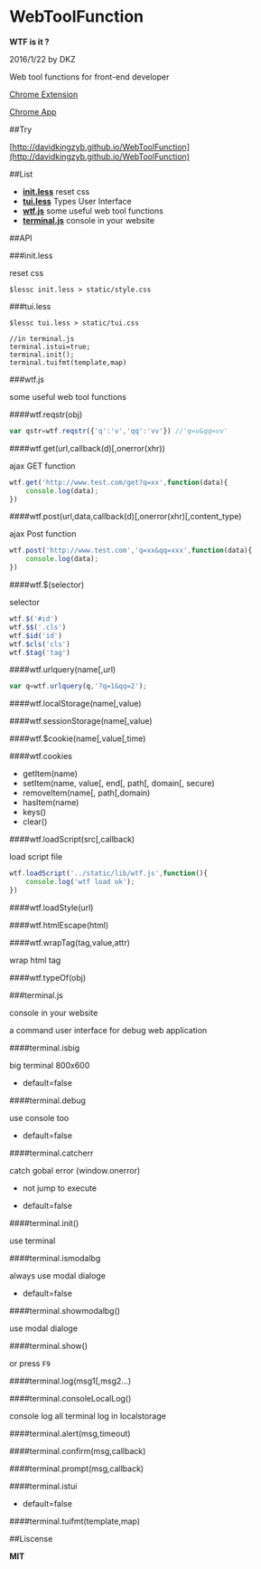 # WebToolFunction

**WTF is it ?**

2016/1/22 by DKZ



Web tool functions for front-end developer

[Chrome Extension](https://github.com/davidkingzyb/WebToolFunction/blob/chrome/chromeREADME.md)

[Chrome App](https://github.com/davidkingzyb/WebToolFunction/tree/app)

##Try

[http://davidkingzyb.github.io/WebToolFunction](http://davidkingzyb.github.io/WebToolFunction)

##List


- [**init.less**](#initless) reset css
- [**tui.less**](#tuiless) Types User Interface
- [**wtf.js**](#wtfjs) some useful web tool functions
- [**terminal.js**](#terminaljs) console in your website



##API

###init.less

reset css

	$lessc init.less > static/style.css

###tui.less

    $lessc tui.less > static/tui.css

    //in terminal.js
    terminal.istui=true;
    terminal.init();
    terminal.tuifmt(template,map)

###wtf.js

some useful web tool functions

####wtf.reqstr(obj)

```js
var qstr=wtf.reqstr({'q':'v','qq':'vv'}) //'q=v&qq=vv'
```
	
####wtf.get(url,callback(d)[,onerror(xhr))

ajax GET function

```js
wtf.get('http://www.test.com/get?q=xx',function(data){
	console.log(data);
})
```
	
####wtf.post(url,data,callback(d)[,onerror(xhr)[,content_type)

ajax Post function

```js
wtf.post('http://www.test.com','q=xx&qq=xxx',function(data){
	console.log(data);
})
```

####wtf.$(selector)

selector

```js
wtf.$('#id')
wtf.$$('.cls')
wtf.$id('id')
wtf.$cls('cls')
wtf.$tag('tag')
```

####wtf.urlquery(name[,url)

```js
var q=wtf.urlquery(q,'?q=1&qq=2');
```

####wtf.localStorage(name[,value)

####wtf.sessionStorage(name[,value)

####wtf.$cookie(name[,value[,time)

####wtf.cookies

- getItem(name)
- setItem(name, value[, end[, path[, domain[, secure)
- removeItem(name[, path[,domain)
- hasItem(name)
- keys()
- clear()

####wtf.loadScript(src[,callback)

load script file

```js
wtf.loadScript('../static/lib/wtf.js',function(){
	console.log('wtf load ok');
})
```

####wtf.loadStyle(url)

####wtf.htmlEscape(html)

####wtf.wrapTag(tag,value,attr)

wrap html tag

####wtf.typeOf(obj)

###terminal.js

console in your website

a command user interface for debug web application

####terminal.isbig

big terminal 800x600

- default=false

####terminal.debug

use console too

- default=false

####terminal.catcherr

catch gobal error (window.onerror)

- not jump to execute

- default=false

####terminal.init()

use terminal

####terminal.ismodalbg

always use modal dialoge

- default=false

####terminal.showmodalbg()

use modal dialoge

####terminal.show()

or press `F9`

####terminal.log(msg1[,msg2...)

####terminal.consoleLocalLog()

console log all terminal log in localstorage

####terminal.alert(msg,timeout)

####terminal.confirm(msg,callback)

####terminal.prompt(msg,callback)

####terminal.istui

- default=false

####terminal.tuifmt(template,map)

##Liscense

**MIT**
	
